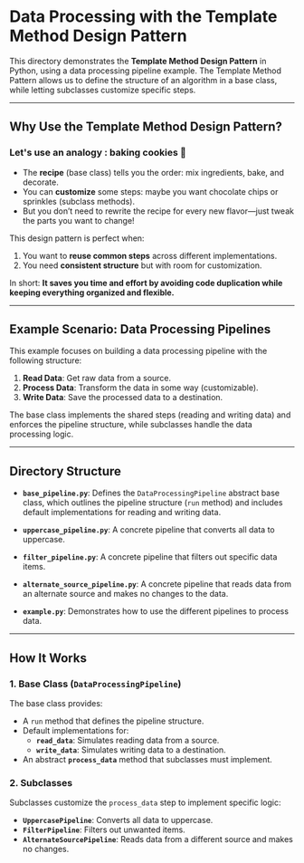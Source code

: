 # Data Processing with the Template Method Design Pattern

This directory demonstrates the **Template Method Design Pattern** in Python, using a data processing pipeline example. The Template Method Pattern allows us to define the structure of an algorithm in a base class, while letting subclasses customize specific steps.

---

## **Why Use the Template Method Design Pattern?**

### Let's use an analogy : baking cookies 🍪
- The **recipe** (base class) tells you the order: mix ingredients, bake, and decorate.
- You can **customize** some steps: maybe you want chocolate chips or sprinkles (subclass methods).
- But you don’t need to rewrite the recipe for every new flavor—just tweak the parts you want to change!

This design pattern is perfect when:
1. You want to **reuse common steps** across different implementations.
2. You need **consistent structure** but with room for customization.

In short: **It saves you time and effort by avoiding code duplication while keeping everything organized and flexible.**

---

## **Example Scenario: Data Processing Pipelines**

This example focuses on building a data processing pipeline with the following structure:
1. **Read Data**: Get raw data from a source.
2. **Process Data**: Transform the data in some way (customizable).
3. **Write Data**: Save the processed data to a destination.

The base class implements the shared steps (reading and writing data) and enforces the pipeline structure, while subclasses handle the data processing logic.

---

## **Directory Structure**

- **`base_pipeline.py`**: 
  Defines the `DataProcessingPipeline` abstract base class, which outlines the pipeline structure (`run` method) and includes default implementations for reading and writing data.
  
- **`uppercase_pipeline.py`**: 
  A concrete pipeline that converts all data to uppercase.

- **`filter_pipeline.py`**: 
  A concrete pipeline that filters out specific data items.

- **`alternate_source_pipeline.py`**: 
  A concrete pipeline that reads data from an alternate source and makes no changes to the data.

- **`example.py`**: 
  Demonstrates how to use the different pipelines to process data.

---

## **How It Works**

### 1. Base Class (`DataProcessingPipeline`)
The base class provides:
- A `run` method that defines the pipeline structure.
- Default implementations for:
  - **`read_data`**: Simulates reading data from a source.
  - **`write_data`**: Simulates writing data to a destination.
- An abstract **`process_data`** method that subclasses must implement.

### 2. Subclasses
Subclasses customize the `process_data` step to implement specific logic:
- **`UppercasePipeline`**: Converts all data to uppercase.
- **`FilterPipeline`**: Filters out unwanted items.
- **`AlternateSourcePipeline`**: Reads data from a different source and makes no changes.